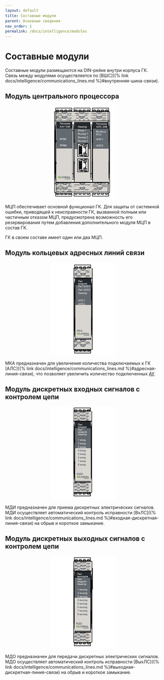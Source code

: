 ```yaml
---
layout: default
title: Составные модули
parent: Основные сведения
nav_order: 1
permalink: /docs/intelligence/modules
---
```

# Составные модули
Составные модули размещаются на DIN-рейке внутри корпуса ГК. Связь между модулями осуществляется по [ВШС]({% link docs/intelligence/communications_lines.md %}#внутренняя-шина-связи).

## Модуль центрального процессора
<p align="center">
<img src="../../assets/images/mcp.png">
</p>
МЦП обеспечивает основной функционал ГК. Для защиты от системной ошибки, приводящей к неисправности ГК, вызванной полным или частичным отказом МЦП, предусмотрена возможность его резервирования путем добавления дополнительного модуля МЦП в состав ГК.

ГК в своем составе имеет один или два МЦП.

## Модуль кольцевых адресных линий связи
<p align="center">
<img src="../../assets/images/mka.png">
</p>
МКА предназначен для увеличения количества подключаемых к ГК [АЛС]({% link docs/intelligence/communications_lines.md %}#адресная-линия-связи), что позволяет увеличить количество подключенных <a href="/gk_manual/docs/global_system#адресное-устройство">АУ</a>.

## Модуль дискретных входных сигналов с контролем цепи
<p align="center">
<img src="../../assets/images/mdi.png">
</p>
МДИ предназначен для приема дискретных электрических сигналов. МДИ осуществляет автоматический контроль исправности [ВхЛС]({% link docs/intelligence/communications_lines.md %}#входная-дискретная-линия-связи) на обрыв и короткое замыкание.

## Модуль дискретных выходных сигналов с контролем цепи

<p align="center">
<img src="../../assets/images/mdo.png">
</p>
МДО предназначен для передачи дискретных электрических сигналов. МДО осуществляет автоматический контроль исправности [ВыхЛС]({% link docs/intelligence/communications_lines.md %}#выходная-дискретная-линия-связи) на обрыв и короткое замыкание.
